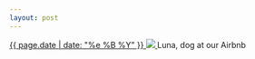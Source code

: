 ```yaml
---
layout: post
---
```


<p>
  <a href="/82">
    <time>{{ page.date | date: "%e %B %Y" }}</time>
    <img src="{{ site.assets_url }}/82.jpg">
  </a>
  Luna, dog at our Airbnb
</p>

